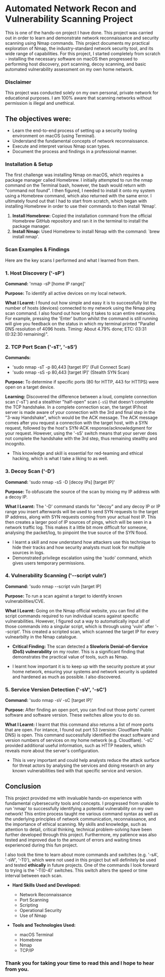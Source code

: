 # Automated Network Recon and Vulnerability Scanning Project

This is one of the hands-on project I have done. This project was carried out in order to learn and demonstrate network reconnaissance and security scanning using Nmap commands. This project documents my practical exploration of Nmap, the industry-standard network security tool, and its wide range of capabilities. For this project, I started completely from scratch - installing the necessary software on macOS then  progressed to performing host discovery, port scanning, decoy scanning, and basic automated vulnerability assessment on my own home network.

### Disclaimer

This project was conducted solely on my own personal, private network for educational purposes. I am 100% aware that scanning networks without permission is illegal and unethical.

## The objectives were:

- Learn the end-to-end process of setting up a security tooling environment on macOS (using Terminal).
- Understand the fundamental concepts of network reconnaissance.
- Execute and interpret various Nmap scan types.
- Document the process and findings in a professional manner.

### Installation & Setup

The first challenge was installing Nmap on macOS, which requires a package manager called Homebrew. I initially attempted to run the nmap command on the Terminal bash, however, the bash would return with "command not found". I then figured, I needed to install it onto my system using a Homebrew command, which also returned with the same error. I ultimately found out that I had to start from scratch, which began with installing Homebrew in order to use their commands to then install 'Nmap'.

1.  **Install Homebrew:** Copied the installation command from the official Homebrew GitHub repository and ran it in the terminal to install the package manager.
2.  **Install Nmap:** Used Homebrew to install Nmap with the command: `brew install nmap'.

### Scan Examples & Findings

Here are the key scans I performed and what I learned from them.

### 1. Host Discovery ('-sP')
**Command:** 'nmap -sP [home IP range]'

**Purpose:** To identify all active devices on my local network.

**What I Learnt:** I found out how simple and easy it is to successfully list the number of hosts (devices) connected to my network using the Nmap ping scan command. I also found out how long it takes to scan entire networks. For example, pressing the 'Enter' button whilst the command is still running will give you feedback on the status in which my terminal printed "Parallel DNS resolution of 4096 hosts. Timing: About 4.79% done; ETC: 03:31 (0:32:30 remaining)".

### 2. TCP Port Scan ('-sT', '-sS')
**Commands:**
- 'sudo nmap -sT -p 80,443 [target IP]' (Full Connect Scan)
- 'sudo nmap -sS -p 80,443 [target IP]'  (Stealth SYN Scan)

**Purpose:** To determine if specific ports (80 for HTTP, 443 for HTTPS) were open on a target device.

**Learning:** Discovered the difference between a loud, complete connection scan ('-sT') and a stealthier "half-open" scan (`-sS`) that doesn't complete the TCP handshake. In a complete connection scan, the target IP/host server is made aware of your connection with the 3rd and final step in the "3-way Handshake", which would be the ACK message. The ACK message comes after you request a connection with the target host, with a SYN request, followed by the host's SYN-ACK response/acknowledgment for your request. However, using the '-sS' switch means that your server does not complete the handshake with the 3rd step, thus remaining stealthy and incognito. 

- This knowledge and skill is essential for red-teaming and ethical hacking, which is what I take a liking to as well.

### 3. Decoy Scan ('-D')
**Command:** 'sudo nmap -sS -D [decoy IPs] [target IP]'

**Purpose:** To obfuscate the source of the scan by mixing my IP address with a decoy IP.

**What I Learnt:** The '-D' command stands for "decoy" and any decoy IP or IP range you insert afterwards will be used to send SYN requests to the target IP address, along with SYN requests coming from your actual host IP. This then creates a larger pool of IP sources of pings, which will be seen in a network traffic log. This makes it a little bit more difficult for someone, analysing the packet/log, to pinpoint the true source of the SYN flood.      

- I learnt a skill and now understand how attackers use this technique to hide their tracks and how security analysts must look for multiple sources in logs.
- Demonstrated privilege escalation using the 'sudo' command, which gives users temporary permissions.

### 4. Vulnerability Scanning ('--script vuln')
**Command:** 'sudo nmap --script vuln [target IP]

**Purpose:** To run a scan against a target to identify known vulnerabilities/CVE.

**What I Learnt:** Going on the Nmap official website, you can find all the script commands required to run individual scans against specific vulnerabilities. However, I figured out a way to automatically input all of those commands into a singular script, which is through using 'vuln' after '--script'. This created a scripted scan, which scanned the target IP for every vulnearbilty in the Nmap catalogue. 

- **Critical Finding:** The scan detected a **Slowloris Denial-of-Service (DoS) vulnerability** on my router. This is a significant finding that demonstrates the practical value of tools, such as Nmap.

- I learnt how important it is to keep up with the security posture at your home network, ensuring your systems and network security is updated and hardened as much as possible. I also discovered.

### 5. Service Version Detection ('-sV', '-sC')
**Command:** 'sudo nmap -sV -sC [target IP]'

**Purpose:** After finding an open port, you can find out those ports' current software and software version. These switches allow you to do so.

**What I Learnt:** I learnt that this command also returns a list of more ports that are open. For intance, I found out port 53 (version: Cloudflare Public DNS) is open. This command successfully identified the exact software and version numbers of services on my home network (e.g. Cloudflare). '-sC' provided additional useful information, such as HTTP headers, which reveals more about the server's configuration. 

- This is very important and could help analysts reduce the attack surface for threat actors by analysing the services and doing research on any known vulnerabilities tied with that specific service and version. 

## Conclusion

This project provided me with invaluable hands-on experience with fundamental cybersecurity tools and concepts. I progressed from unable to run 'nmap' to successfully identifying a potential vulnerability on my own network! This entire process taught me various command syntax as well as the underlying principles of network communication, reconnaissance, and the importance of ethical scanning. My skills and knowledge, such as attention to detail, critical thinking, technical problem-solving have been further developed through this project. Furthermore, my patience was also tested and improved due to the amount of errors and waiting times experienced during this fun project.

I also took the time to learn about more commands and switches (e.g. '-sA', '-sW', '-T0'), which were not used in this project but will definitely be used and tested **ethically** in future projects. One of the commands I look forward to trying is the '-T(0-4)' switches. This switch alters the speed or time interval between each scan. 

- **Hard Skills Used and Developed:**
  - Network Reconnaissance
  - Port Scanning
  - Scripting
  - Operational Security
  - Use of Nmap 
  

- **Tools and Technologies Used:**

  - macOS Terminal
  - Homebrew
  - Nmap
  - TCP/IP

### Thank you for taking your time to read this and I hope to hear from you.
